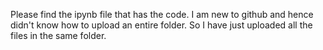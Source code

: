 Please find the ipynb file that has the code. I am new to github and hence didn't know how to upload an entire folder. So I have just uploaded all the files in the same folder.
